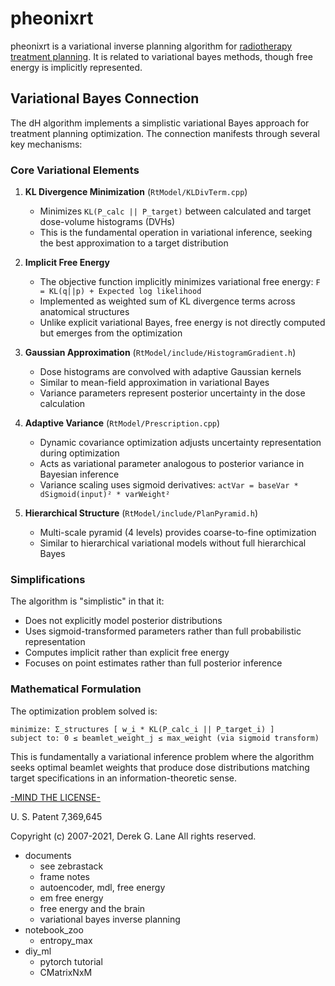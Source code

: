 # pheonixrt

pheonixrt is a variational inverse planning algorithm for [radiotherapy treatment planning](https://en.wikipedia.org/wiki/Radiation_treatment_planning).  It is related to variational bayes methods, though free energy is implicitly represented.

## Variational Bayes Connection

The dH algorithm implements a simplistic variational Bayes approach for treatment planning optimization. The connection manifests through several key mechanisms:

### Core Variational Elements

1. **KL Divergence Minimization** (`RtModel/KLDivTerm.cpp`)
   - Minimizes `KL(P_calc || P_target)` between calculated and target dose-volume histograms (DVHs)
   - This is the fundamental operation in variational inference, seeking the best approximation to a target distribution

2. **Implicit Free Energy**
   - The objective function implicitly minimizes variational free energy: `F = KL(q||p) + Expected log likelihood`
   - Implemented as weighted sum of KL divergence terms across anatomical structures
   - Unlike explicit variational Bayes, free energy is not directly computed but emerges from the optimization

3. **Gaussian Approximation** (`RtModel/include/HistogramGradient.h`)
   - Dose histograms are convolved with adaptive Gaussian kernels
   - Similar to mean-field approximation in variational Bayes
   - Variance parameters represent posterior uncertainty in the dose calculation

4. **Adaptive Variance** (`RtModel/Prescription.cpp`)
   - Dynamic covariance optimization adjusts uncertainty representation during optimization
   - Acts as variational parameter analogous to posterior variance in Bayesian inference
   - Variance scaling uses sigmoid derivatives: `actVar = baseVar * dSigmoid(input)² * varWeight²`

5. **Hierarchical Structure** (`RtModel/include/PlanPyramid.h`)
   - Multi-scale pyramid (4 levels) provides coarse-to-fine optimization
   - Similar to hierarchical variational models without full hierarchical Bayes

### Simplifications

The algorithm is "simplistic" in that it:
- Does not explicitly model posterior distributions
- Uses sigmoid-transformed parameters rather than full probabilistic representation
- Computes implicit rather than explicit free energy
- Focuses on point estimates rather than full posterior inference

### Mathematical Formulation

The optimization problem solved is:

```
minimize: Σ_structures [ w_i * KL(P_calc_i || P_target_i) ]
subject to: 0 ≤ beamlet_weight_j ≤ max_weight (via sigmoid transform)
```

This is fundamentally a variational inference problem where the algorithm seeks optimal beamlet weights that produce dose distributions matching target specifications in an information-theoretic sense.

[-MIND THE LICENSE-](https://raw.githubusercontent.com/dg1an3/pheonixrt/master/LICENSE)

U. S. Patent 7,369,645

Copyright (c) 2007-2021, Derek G. Lane All rights reserved.


* documents
  - see zebrastack
  - frame notes
  - autoencoder, mdl, free energy
  - em free energy
  - free energy and the brain
  - variational bayes inverse planning
* notebook_zoo
  - entropy_max
* diy_ml
  - pytorch tutorial
  - CMatrixNxM
